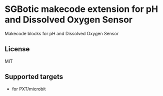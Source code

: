 # SGBotic makecode extension for pH and Dissolved Oxygen Sensor

Makecode blocks for pH and Dissolved Oxygen Sensor

## License

MIT

## Supported targets

* for PXT/microbit
